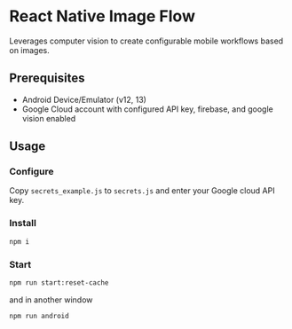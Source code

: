 # React Native Image Flow
Leverages computer vision to create configurable mobile workflows based on images.

## Prerequisites

* Android Device/Emulator (v12, 13)
* Google Cloud account with configured API key, firebase, and google vision enabled

## Usage

### Configure
Copy `secrets_example.js` to `secrets.js` and enter your Google cloud API key.

### Install
```bash
npm i 
```

### Start
```bash
npm run start:reset-cache
```

and in another window
```bash
npm run android
```
